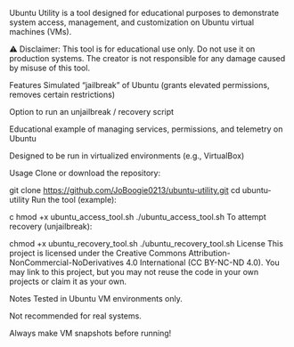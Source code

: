 Ubuntu Utility is a tool designed for educational purposes to demonstrate system access, management, and customization on Ubuntu virtual machines (VMs).

⚠️ Disclaimer: This tool is for educational use only. Do not use it on production systems. The creator is not responsible for any damage caused by misuse of this tool.

Features
Simulated “jailbreak” of Ubuntu (grants elevated permissions, removes certain restrictions)

Option to run an unjailbreak / recovery script

Educational example of managing services, permissions, and telemetry on Ubuntu

Designed to be run in virtualized environments (e.g., VirtualBox)

Usage
Clone or download the repository:


git clone https://github.com/JoBoogie0213/ubuntu-utility.git
cd ubuntu-utility
Run the tool (example):

c
hmod +x ubuntu_access_tool.sh
./ubuntu_access_tool.sh
To attempt recovery (unjailbreak):


chmod +x ubuntu_recovery_tool.sh
./ubuntu_recovery_tool.sh
License
This project is licensed under the Creative Commons Attribution-NonCommercial-NoDerivatives 4.0 International (CC BY-NC-ND 4.0).
You may link to this project, but you may not reuse the code in your own projects or claim it as your own.

Notes
Tested in Ubuntu VM environments only.

Not recommended for real systems.

Always make VM snapshots before running!
